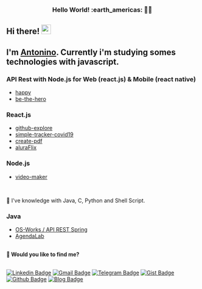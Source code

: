 <h3 align='center'>Hello World! :earth_americas: 👨‍💻  </h3>

<!--
**apfjunior/apfjunior** is a ✨ _special_ ✨ repository because its `README.md` (this file) appears on your GitHub profile.
Here are some ideas to get you started:

- 🌱 I’m currently learning ...
- 🔭 I’m currently working on 
- 👯 I’m looking to collaborate on ..
- 🤔 I’m looking for help with ...
- 💬 Ask me about ...
- 📫 How to reach me: ..
- ⚡ Fun fact: ...
- 😄 Pronouns: ...
⚡ Fun fact: ...
-->

## Hi there! <a href="https://www.gautamkrishnar.com/"><img src="https://media.giphy.com/media/hvRJCLFzcasrR4ia7z/giphy.gif" width="25px"></a>

## I'm [Antonino](https://apfjunior.github.io). Currently i'm studying somes technologies with javascript.


### API Rest with Node.js for Web (react.js) & Mobile (react native)  
- [happy](https://github.com/apfjunior/happy)
- [be-the-hero](https://github.com/apfjunior/be-the-hero)

### React.js
- [github-explore](https://github.com/apfjunior/github-explorer)
- [simple-tracker-covid19](https://github.com/apfjunior/simple-tracker-covid19)
- [create-pdf](https://github.com/apfjunior/create-pdf)
- [aluraFlix](https://github.com/apfjunior/aluraflix)

### Node.js
- [video-maker](https://github.com/apfjunior/video-maker)

<br />

🌱 I've knowledge with Java, C, Python and Shell Script.

### Java

- [OS-Works / API REST Spring](https://github.com/apfjunior/os-works)
- [AgendaLab](https://github.com/apfjunior/AgendaLab)

<br />

<dt><strong>💬 Would you like to find me?</strong></dt>

<br />

<!--
<p align='center'>
  <a href="#"><img src="https://badges.pufler.dev/visits/apfjunior/apfjunior"></a>
</p>
-->

[![Linkedin Badge](https://img.shields.io/badge/-LinkedIn-blue?style=flat-square&logo=Linkedin&logoColor=white&link=https://https://www.linkedin.com/in/antoninopraxedes)](https://www.linkedin.com/in/antoninopraxedes)
[![Gmail Badge](https://img.shields.io/badge/-Gmail-c14438?style=flat-square&logo=Gmail&logoColor=white&link=mailto:antonino.praxedes@gmail.com)](mailto:antonino.praxedes@gmail.com)
[![Telegram Badge](https://img.shields.io/badge/-Telegram-0E8ED4?style=flat-square&logo=Telegram&logoColor=white&link=mailto:antonino.praxedes@gmail.com)](https://t.me/antoninopraxedes)
[![Gist Badge](https://img.shields.io/badge/-Gist-555859?style=flat-square&logo=Github&logoColor=white&link=https://gist.github.com/apfjunior)](https://gist.github.com/apfjunior)
[![Github Badge](https://img.shields.io/badge/-Github-000?style=flat-square&logo=Github&logoColor=white&link=https://github.com/apfjunior)](https://github.com/apfjunior)
[![Blog Badge](https://img.shields.io/badge/Blog-antoninopraxedes-black)](https://antoninopraxedes.wordpress.com)
